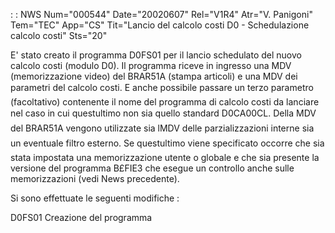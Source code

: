  :  : NWS Num="000544" Date="20020607" Rel="V1R4" Atr="V. Panigoni" Tem="TEC" App="CS" Tit="Lancio del calcolo costi D0 - Schedulazione calcolo costi" Sts="20"

E' stato creato il programma D0FS01 per il lancio schedulato del nuovo calcolo costi (modulo D0).
Il programma riceve in ingresso una MDV (memorizzazione video) del BRAR51A (stampa articoli) e una
MDV dei parametri del calcolo costi.
E anche possibile passare un terzo parametro (facoltativo) contenente il nome del programma di calcolo costi da lanciare nel caso in cui questultimo non sia quello standard D0CA00CL.
Della MDV del BRAR51A vengono utilizzate sia lMDV delle parzializzazioni interne sia un eventuale
filtro esterno.
Se questultimo viene specificato occorre che sia stata impostata una memorizzazione utente o globale e che sia presente la versione del programma B£FIE3 che esegue un controllo anche sulle memorizzazioni (vedi News precedente).

Si sono effettuate le seguenti modifiche : 

D0FS01
Creazione del programma


